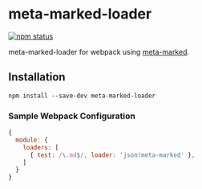 # meta-marked-loader

[![npm status](https://nodei.co/npm/meta-marked-loader.svg?downloads=true&stars=true)](https://npmjs.org/package/meta-marked-loader)

meta-marked-loader for webpack using [meta-marked](https://github.com/j201/meta-marked).

## Installation

```
npm install --save-dev meta-marked-loader
```

### Sample Webpack Configuration

```javascript
{
  module: {
    loaders: [
      { test: /\.md$/, loader: 'json!meta-marked' },
    ]
  }
}
```
